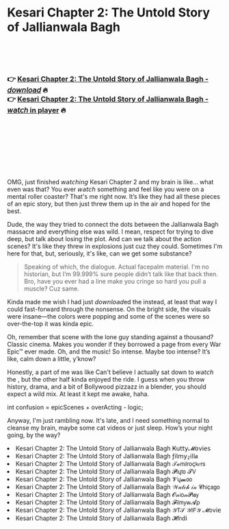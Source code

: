 <h1>Kesari Chapter 2: The Untold Story of Jallianwala Bagh</h1>

<br><br><br>

<h3>👉 <a href="https://Staxys-childtergentsimp1974.github.io/bonnqvjmqd/">Kesari Chapter 2: The Untold Story of Jallianwala Bagh - 𝘥𝘰𝘸𝘯𝘭𝘰𝘢𝘥</a> 🔥<br>
👉 <a href="https://Staxys-childtergentsimp1974.github.io/bonnqvjmqd/">Kesari Chapter 2: The Untold Story of Jallianwala Bagh - 𝘸𝘢𝘵𝘤𝘩 in player</a> 🔥
</h3>



<br><br><br><br><br><br><br>


OMG, just finished 𝘸𝘢𝘵𝘤𝘩𝘪𝘯𝘨 Kesari Chapter 2 and my brain is like... what even was that? You ever 𝘸𝘢𝘵𝘤𝘩 something and feel like you were on a mental roller coaster? That's me right now. It’s like they had all these pieces of an epic story, but then just threw them up in the air and hoped for the best. 

Dude, the way they tried to connect the dots between the Jallianwala Bagh massacre and everything else was wild. I mean, respect for trying to dive deep, but talk about losing the plot. And can we talk about the action scenes? It's like they threw in explosions just cuz they could. Sometimes I'm here for that, but, seriously, it's like, can we get some substance?

> Speaking of which, the dialogue. Actual facepalm material. I'm no historian, but I’m 99.999% sure people didn’t talk like that back then. Bro, have you ever had a   line make you cringe so hard you pull a muscle? Cuz same.

Kinda made me wish I had just 𝘥𝘰𝘸𝘯𝘭𝘰𝘢𝘥ed the   instead, at least that way I could fast-forward through the nonsense. On the bright side, the visuals were insane—the colors were popping and some of the scenes were so over-the-top it was kinda epic. 

Oh, remember that scene with the lone guy standing against a thousand? Classic cinema. Makes you wonder if they borrowed a page from every War Epic™ ever made. Oh, and the music! So intense. Maybe too intense? It’s like, calm down a little, y’know?

Honestly, a part of me was like Can't believe I actually sat down to 𝘸𝘢𝘵𝘤𝘩 the  , but the other half kinda enjoyed the ride. I guess when you throw history, drama, and a bit of Bollywood pizzazz in a blender, you should expect a wild mix. At least it kept me awake, haha.

int confusion = epicScenes + overActing - logic;

Anyway, I'm just rambling now. It's late, and I need something normal to cleanse my brain, maybe some cat videos or just sleep. How’s your night going, by the way?

<li>Kesari Chapter 2: The Untold Story of Jallianwala Bagh Ҝ𝗎𝗍𝗍𝗒𝓜𝗈ν𝗂𝖾𝗌</li>
<li>Kesari Chapter 2: The Untold Story of Jallianwala Bagh ƒ𝗂𝗅𝗆𝗒𝓏𝗂𝗅𝗅𝖆</li>
<li>Kesari Chapter 2: The Untold Story of Jallianwala Bagh 𝒯𝒶𝗆𝗂𝗅𝗋𝗈ç𝗄𝑒𝗋𝗌</li>
<li>Kesari Chapter 2: The Untold Story of Jallianwala Bagh 𝓟𝗅ų𝗍𝗈 𝓣𝖵</li>
<li>Kesari Chapter 2: The Untold Story of Jallianwala Bagh 𝓥ų𝓶𝗈𝗈</li>
<li>Kesari Chapter 2: The Untold Story of Jallianwala Bagh 𝒲𝒶𝓉𝒸𝒽 𝒾𝓃 𝓒𝗁𝗂ç𝖺𝗀𝗈</li>
<li>Kesari Chapter 2: The Untold Story of Jallianwala Bagh 𝓞𝓃𝗂𝗈𝓃𝓟𝗅𝖆𝗒</li>
<li>Kesari Chapter 2: The Untold Story of Jallianwala Bagh 𝓕𝗂𝗅𝗆𝗒𝗐𝓐ρ</li>
<li>Kesari Chapter 2: The Untold Story of Jallianwala Bagh 𝒴𝖳𝒮 𝒴𝖨𝖥𝒴 𝓜𝗈ν𝗂𝖾</li>
<li>Kesari Chapter 2: The Untold Story of Jallianwala Bagh 𝓗𝗂𝗇ԁ𝗂</li>
